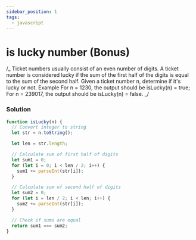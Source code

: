 ```yaml
---
sidebar_position: 1
tags:
  - javascript
---
```


# is lucky number (Bonus)

/_
Ticket numbers usually consist of an even number of digits.
A ticket number is considered lucky if the sum of the first
half of the digits is equal to the sum of the second half.
Given a ticket number n, determine if it's lucky or not.
Example
For n = 1230, the output should be
isLucky(n) = true;
For n = 239017, the output should be
isLucky(n) = false.
_/

### Solution

```jsx
function isLucky(n) {
  // Convert integer to string
  let str = n.toString();

  let len = str.length;

  // Calculate sum of first half of digits
  let sum1 = 0;
  for (let i = 0; i < len / 2; i++) {
    sum1 += parseInt(str[i]);
  }

  // Calculate sum of second half of digits
  let sum2 = 0;
  for (let i = len / 2; i < len; i++) {
    sum2 += parseInt(str[i]);
  }

  // Check if sums are equal
  return sum1 === sum2;
}
```
